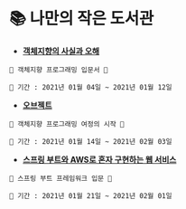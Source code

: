 # 📚 나만의 작은 도서관
- [**객체지향의 사실과 오해**](https://github.com/vrang-v/library/tree/main/%EA%B0%9D%EC%B2%B4%EC%A7%80%ED%96%A5%EC%9D%98%20%EC%82%AC%EC%8B%A4%EA%B3%BC%20%EC%98%A4%ED%95%B4)
```
🐣 객체지향 프로그래밍 입문서 🐣

📆 기간 : 2021년 01월 04일 ~ 2021년 01월 12일
```

- [**오브젝트**](https://github.com/vrang-v/library/tree/main/%EC%98%A4%EB%B8%8C%EC%A0%9D%ED%8A%B8)
```
🚀 객체지향 프로그래밍 여정의 시작 🚀

📆 기간 : 2021년 01월 14일 ~ 2021년 02월 03일
```

- [**스프링 부트와 AWS로 혼자 구현하는 웹 서비스**](https://github.com/vrang-v/springboot-webservice-demo)
```
🌱 스프링 부트 프레임워크 입문 🌱

📆 기간 : 2021년 01월 21일 ~ 2021년 02월 01일
```
